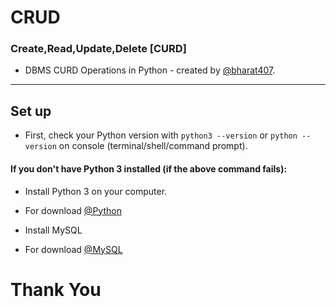 # CRUD

### Create,Read,Update,Delete [CURD]

- DBMS CURD Operations in Python - created by [@bharat407](https://github.com/bharat407).

-----------------------------------------------------------------------------------------

## Set up

- First, check your Python version with ``python3 --version`` or ``python --version`` on console (terminal/shell/command prompt).

#### If you don't have Python 3 installed (if the above command fails):

- Install Python 3 on your computer.

- For download [@Python](https://www.python.org/downloads/)

- Install MySQL 

- For download [@MySQL](https://dev.mysql.com/downloads/windows/installer/8.0.html)


# Thank You
